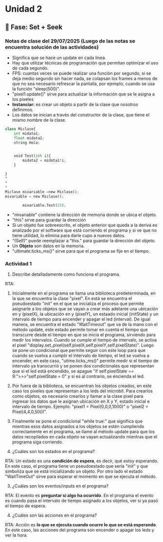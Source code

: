 # Unidad 2

## 🔎 Fase: Set + Seek

### Notas de clase del 29/07/2025 (Luego de las notas se encuentra solución de las actividades)

- Significa que se hace un update en cada línea.
- Hay que utilizar técnicas de programación que permitan optimizar el uso de cada segundo.
- FPS: cuantas veces se puede realizar una función por segundo, si se deja medio segundo sin hacer nada, se colapsan los frames a menos de que no sea necesario refrescar la pantalla, por ejemplo, cuando se usa la función "sleep(500)".
- "pixel1.update()" sirve para actualizar la información que se le asigna a los pixeles
- **Instanciar:** es crear un objeto a partir de la clase que nosotros definimos.
- Los datos se inician a través del constructor de la clase, que tiene el mismo nombre de la clase.

```python
class Miclase{
    int midata1;
    float midata2;
    string Hola;

  
    void Test(int i){
        midata2 = midata1*i;
    }

}
°
°
°
Miclase mivariable =new Miclase();
mivariable = new Miclase();

        mivariable.Test(25);
```
        

- "mivariable" contiene la dirección de memoria donde se ubica el objeto.
- "this" sirve para guardar la dirección
- Si un objeto fue sobreescrito, el objeto anterior que queda a la deriva es analizado por el software que está corriendo el programa y si ve que no tiene utilidad, lo elimina para darle cupo a nuevos datos.
- "(Self)" puede reemplazar a "this." para guardar la dirección del objeto.
- Un **Objeto** son datos en la memoria.
- "ultimate.ticks_ms()" sirve para que el programa se fije en el tiempo.



### Actividad 1

1. Describe detalladamente como funciona el programa.

RTA: 

  1. Inicialmente en el programa se llama una biblioteca predeterminada, en la que se encuentra la clase "pixel". En está se encuentra el pseudoestado "init" en el que se inicializa el proceso que permite asignarle a los objetos que se vayan a crear más adelante una ubicación en y (pixelX), la ubicación en y (pixelY), un estaado inicial (initState) y un intervalo de tiempo para encender y apagar el led (interval). De igual manera, se encuentra el estado "WaitTimeout" que va de la mano con el método update, este estado permite tomar en cuenta el tiempo que transcurre desde el tiempo en que se inicia el programa, sirviendo para medir los intervalos. Cuando se cumple el tiempo de intervalo, se activa el pixel "display.set_pixel(self.pixelX,self.pixelY,self.pixelState)". Luego se pone un condicional que permite seguir con este loop para que cuando se vuelva a cumplir el intervalo de tiempo, el led se vuelva a encender, en este caso, "utime.ticks_ms()" permite medir si el tiempo de intervalo ya transcurrió y se ponen dos condicionales que representan que si el led está encendido, se apague "if self.pixelState == 9:">>>"self.pixelState = 0" y si es al contrario, se encienda el led.

  2. Por fuera de la biblioteca, se encuentran los objetos creados, en este caso los pixeles que representan a los leds del microbit. Para crearlos como objetos, es necesario crearlos y llamar a la clase pixel para ingresar los datos que le asignan ubicación en X y Y, estado inicial e intervalo de tiempo. Ejemplo: "pixel1 = Pixel(0,0,0,1000)" o "pixel2 = Pixel(4,4,0,500)".

  3. Finalmente se pone el condicional "while true:" que significa que mientras esos datos asignados a los objetos se estén cumpliendo correctamente en el programa, se llame al método update para que los datos recopilados en cada objeto se vayan actualizando mientras que el programa siga corriendo.


4. ¿Cuáles son los estados en el programa?

RTA: Un estado es una **condición de espera**, es decir, qué estoy esperando. En este caso, el programa tiene un pseudoestado que sería "init" y que simboliza que se está inicializando un objeto. Por otro lado el estado "WaitTimeOut" sirve para esperar el momento en que se ejecuta el método.

3. ¿Cuáles son los eventos/inputs en el programa?

RTA: El evento es **preguntar si algo ha ocurrido**. En el programa el evento es cuando pasa el intervalo de tiempo asignado a los objetos, ver si ya pasó el tiempo de espera.

4. ¿Cuáles son las acciones en el programa?

RTA: Acción es **lo que se ejecuta cuando ocurre lo que se está esperando**. En este caso, las acciones del programa son encender o apagar los leds y ver la hora.
